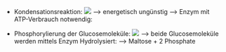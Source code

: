 - Kondensationsreaktion:
![](Pasted%20image%2020240108191944.png)
--> energetisch ungünstig --> Enzym mit ATP-Verbrauch notwendig:

- Phosphorylierung der Glucosemoleküle:
![](Pasted%20image%2020240108192410.png)
--> beide Glucosemoleküle werden mittels Enzym Hydrolysiert:
--> Maltose + 2 Phosphate